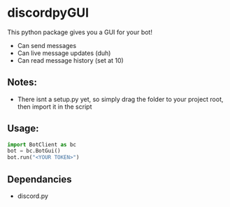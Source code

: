 # discordpyGUI
This python package gives you a GUI for your bot!
- Can send messages
- Can live message updates (duh)
- Can read message history (set at 10)





## Notes:
- There isnt a setup.py yet, so simply drag the folder to your project root, then import it in the script





## Usage:
```python
import BotClient as bc
bot = bc.BotGui()
bot.run("<YOUR TOKEN>")

```


## Dependancies
- discord.py
